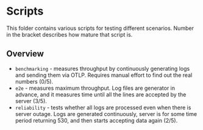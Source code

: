 # Scripts

This folder contains various scripts for testing different scenarios. Number in the bracket describes how mature that script is.

## Overview

* `benchmarking` - measures throughput by continuously generating logs and sending them via OTLP. Requires manual effort to find out the real numbers (0/5).
* `e2e` - measures maximum throughput. Log files are generator in advance, and it measures time until all the lines are accepted by the server (3/5).
* `reliability` - tests whether all logs are processed even when there is server outage. Logs are generated continuously, server is for some time period returning 530, and then starts accepting data again (2/5).
